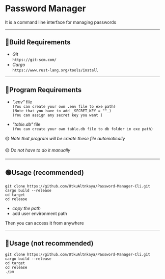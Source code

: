# Password Manager

It is a command line interface for managing passwords

---

## 🔵Build Requirements

- _Git_  
  `https://git-scm.com/`
- _Cargo_  
  `https://www.rust-lang.org/tools/install`

---

## 🔵Program Requirements

- _".env"_ file  
  `(You can create your own .env file to exe path)`  
  `(Note that you have to add _SECRET_KEY = ""_)`  
  `(You can assign any secret key you want )`

- _"table.db"_ file  
  `(You can create your own table.db file to db folder in exe path)`

🟡 _Note that program will be create these file automatically_

🟡 _Do not have to do it manually_

---

## 🟢Usage (recommended)

    git clone https://github.com/UtkuAltnkaya/Password-Manager-Cli.git
    cargo build --release
    cd target
    cd release

- _copy the path_
- add user environment path

Then you can access it from anywhere

---

## 🔴Usage (not recommended)

    git clone https://github.com/UtkuAltnkaya/Password-Manager-Cli.git
    cargo build --release
    cd target
    cd release
    ./pm
